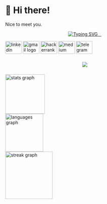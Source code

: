 # 👋 Hi there!
Nice to meet you.


<p align="center">
  <a href="https://git.io/typing-svg">
    <img src="https://readme-typing-svg.herokuapp.com?font=Fira+Code&weight=500&size=22&pause=1000&color=36BCF7&center=true&vCenter=true&width=650&lines=I'm+Priya+Chauhan;Aspiring+Full+Stack+Developer+%F0%9F%9A%80;B.Tech+CSE+Student+at+GLA+University;Passionate+about+AI+and+Innovation;Always+Learning+New+Tech+%F0%9F%92%BB" alt="Typing SVG" />
  </a>
</p>

<div align="left">
  <img src="https://raw.githubusercontent.com/maurodesouza/profile-readme-generator/master/src/assets/icons/social/linkedin/default.svg" width="52" height="40" alt="linkedin logo"  />
  <img src="https://raw.githubusercontent.com/maurodesouza/profile-readme-generator/master/src/assets/icons/social/gmail/default.svg" width="52" height="40" alt="gmail logo"  />
  <img src="https://raw.githubusercontent.com/maurodesouza/profile-readme-generator/master/src/assets/icons/social/hackerrank/default.svg" width="52" height="40" alt="hackerrank logo"  />
  <img src="https://raw.githubusercontent.com/maurodesouza/profile-readme-generator/master/src/assets/icons/social/medium/default.svg" width="52" height="40" alt="medium logo"  />
  <img src="https://raw.githubusercontent.com/maurodesouza/profile-readme-generator/master/src/assets/icons/social/telegram/default.svg" width="52" height="40" alt="telegram logo"  />
</div>

###

<div align="center">
  <img src="https://visitor-badge.laobi.icu/badge?page_id=justtpriya-12.justtpriya-12&"  />
</div>

###

<div align="left">
  <img src="https://github-readme-stats.vercel.app/api?username=justtpriya-12&hide_title=false&hide_rank=false&show_icons=true&include_all_commits=false&count_private=true&disable_animations=true&theme=dracula&locale=en&hide_border=true&order=1" height="125" alt="stats graph" /> <br>
  <img src="https://github-readme-stats.vercel.app/api/top-langs?username=justtpriya-12&locale=en&hide_title=false&layout=compact&card_width=320&langs_count=5&theme=dracula&hide_border=true&order=2" height="120" alt="languages graph" /> <br>
  <img src="https://streak-stats.demolab.com?user=justtpriya-12&locale=en&mode=daily&theme=dracula&hide_border=true&border_radius=5&order=3" height="150" alt="streak graph"  />
</div>

###




